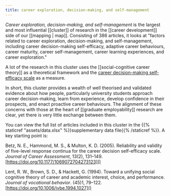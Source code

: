 ```yaml
---
title: career exploration, decision-making, and self-management
---
```


*Career exploration, decision-making, and self-management* is the largest and most influential [[cluster]] of research in the [[career development]] side of our [[mapping | map]]. Consisting of 386 articles, it looks at "factors related to career exploration, decision-making, and self-management, including career decision-making self-efficacy, adaptive career behaviours, career maturity, career self-management, career learning experiences, and career exploration."

A lot of the research in this cluster uses the [[social-cognitive career theory]] as a theoretical framework and the [career decision-making self-efficacy scale]() as a measure. 

In short, this cluster provides a wealth of well theorised and validated evidence about how people, particularly university students approach career decision-making, learn from experience, develop confidence in their prospects, and enact proactive career behaviours. The alignment of these concerns with those at the heart of [[graduate employability]] research are clear, yet there is very little exchange between them. 

You can view the full list of articles included in this cluster in the {{% staticref "assets/data.xlsx" %}}supplementary data file{{% /staticref %}}. A key starting point is: 

Betz, N. E., Hammond, M. S., & Multon, K. D. (2005). Reliability and validity of five-level response continua for the career decision self-efficacy scale. *Journal of Career Assessment*, 13(2), 131–149. [https://doi.org/10.1177/1069072704273123]()

Lent, R. W., Brown, S. D., & Hackett, G. (1994). Toward a unifying social cognitive theory of career and academic interest, choice, and performance. *Journal of vocational behavior*. (45)1, 79–122.  [https://doi.org/10.1006/jvbe.1994.1027]()


